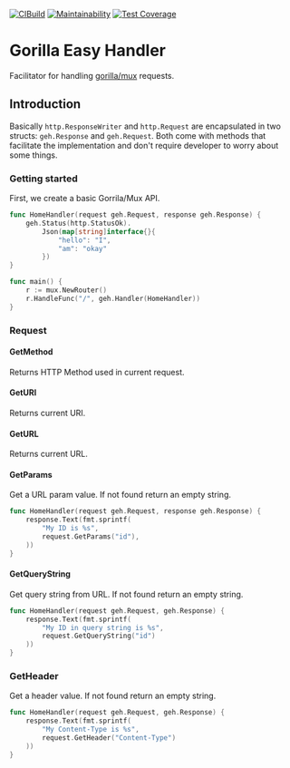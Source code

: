 [![CIBuild](https://github.com/vinyguedess/gorilla-easy-handler/actions/workflows/ci.yaml/badge.svg)](https://github.com/vinyguedess/gorilla-easy-handler/actions/workflows/ci.yaml)
[![Maintainability](https://api.codeclimate.com/v1/badges/b059180b48958b149f5d/maintainability)](https://codeclimate.com/github/vinyguedess/gorilla-easy-handler/maintainability)
[![Test Coverage](https://api.codeclimate.com/v1/badges/b059180b48958b149f5d/test_coverage)](https://codeclimate.com/github/vinyguedess/gorilla-easy-handler/test_coverage)

# Gorilla Easy Handler
Facilitator for handling [gorilla/mux](https://github.com/gorilla/mux) requests.

## Introduction
Basically `http.ResponseWriter` and `http.Request` are encapsulated in two structs:
`geh.Response` and `geh.Request`. Both come with methods that facilitate the implementation
and don't require developer to worry about some things.

### Getting started
First, we create a basic Gorrila/Mux API.

```go
func HomeHandler(request geh.Request, response geh.Response) {
	geh.Status(http.StatusOk).
		Json(map[string]interface{}{
            "hello": "I",
            "am": "okay"
        })
}

func main() {
    r := mux.NewRouter()
    r.HandleFunc("/", geh.Handler(HomeHandler))
}
```

### Request

#### GetMethod
Returns HTTP Method used in current request.

#### GetURI
Returns current URI.

#### GetURL
Returns current URL.

#### GetParams
Get a URL param value. If not found return an empty string.
```go
func HomeHandler(request geh.Request, response geh.Response) {
	response.Text(fmt.sprintf(
		"My ID is %s", 
		request.GetParams("id"),
    ))
}
```

#### GetQueryString
Get query string from URL. If not found return an empty string.

```go
func HomeHandler(request geh.Request, geh.Response) {
	response.Text(fmt.sprintf(
	    "My ID in query string is %s",
	    request.GetQueryString("id")
    ))
}
```

### GetHeader
Get a header value. If not found return an empty string.

```go
func HomeHandler(request geh.Request, geh.Response) {
	response.Text(fmt.sprintf(
	    "My Content-Type is %s",
	    request.GetHeader("Content-Type")
    ))
}
```
